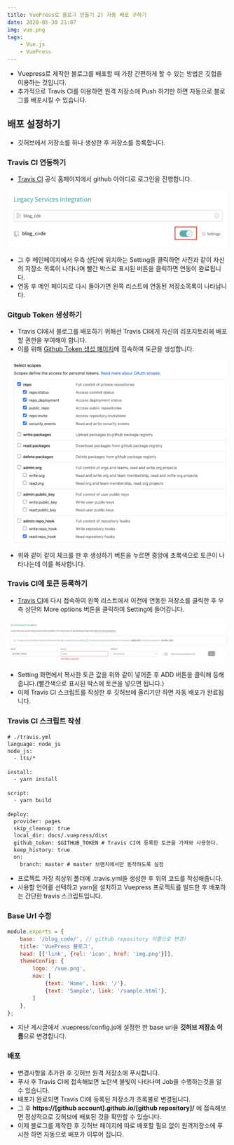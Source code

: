 ```yaml
---
title: VuePress로 블로그 만들기 2) 자동 배포 구하기
date: 2020-05-30 21:07
img: vue.png
tags: 
    - Vue.js
    - VuePress
---
```

- Vuepress로 제작한 블로그를 배포할 때 가장 간편하게 할 수 있는 방법은 깃헙을 이용하는 것입니다.
- 추가적으로 Travis CI를 이용하면 원격 저장소에 Push 하기만 하면 자동으로 블로그를 배포시킬 수 있습니다.

## 배포 설정하기
- 깃허브에서 저장소를 하나 생성한 후 저장소를 등록합니다.

### Travis CI 연동하기
- [Travis CI](https://travis-ci.org/) 공식 홈페이지에서 github 아이디로 로그인을 진행합니다.

<img src="./travisRepo.png"/>

- 그 후 메인페이지에서 우측 상단에 위치하는 Setting을 클릭하면 사진과 같이 자신의 저장소 목록이 나타나며 빨간 박스로 표시된 버튼을 클릭하면 연동이 완료됩니다.
- 연동 후 메인 페이지로 다시 돌아가면 왼쪽 리스트에 연동된 저장소목록이 나타납니다.

### Gitgub Token 생성하기
- Travis CI에서 블로그를 배포하기 위해선 Travis CI에게 자신의 리포지토리에 배포할 권한을 부여해야 합니다.
- 이를 위해 [Github Token 생성 페이지](https://github.com/settings/tokens/new)에 접속하여 토큰을 생성합니다.

<img src="./githubToken.png"/>

- 위와 같이 같이 체크를 한 후 생성하기 버튼을 누르면 중앙에 초록색으로 토큰이 나타나는데 이를 복사합니다.

### Travis CI에 토큰 등록하기
- [Travis CI](https://travis-ci.org/)에 다시 접속하여 왼쪽 리스트에서 이전에 연동한 저장소를 클릭한 후 우측 상단의 More options 버튼을 클릭하여 Setting에 들어갑니다.

<img src="./tokenRegister.png"/>

- Setting 화면에서 복사한 토큰 값을 위와 같이 넣어준 후 ADD 버튼을 클릭해 등해 줍니다.(빨간색으로 표시된 박스에 토큰을 넣으면 됩니다.)
- 이제 Travis CI 스크립트를 작성한 후 깃허브에 올리기만 하면 자동 배포가 완료됩니다.
  

### Travis CI 스크립트 작성
```shell script
# ./travis.yml
language: node_js
node_js:
  - lts/*

install:
  - yarn install

script:
  - yarn build

deploy:
  provider: pages
  skip_cleanup: true
  local_dir: docs/.vuepress/dist
  github_token: $GITHUB_TOKEN # Travis CI에 등록한 토큰을 가져와 사용한다.
  keep_history: true
  on:
    branch: master # master 브랜치에서만 동작하도록 설정
```
- 프로젝트 가장 최상위 폴더에 .travis.yml을 생성한 후 위의 코드를 작성해줍니다.
- 사용할 언어를 선택하고 yarn을 설치하고 Vuepress 프로젝트를 빌드한 후 배포하는 간단한 travis 스크립트입니다.

### Base Url 수정
```js
module.exports = {
    base: '/blog_code/', // github repository 이름으로 변경!
    title: 'VuePress 블로그',
    head: [['link', {rel: 'icon', href: 'img.png'}]],
    themeConfig: {
        logo: '/vue.png',
        nav: [
            {text: 'Home', link: '/'},
            {text: 'Sample', link: '/sample.html'},
        ]
    },
};
```
- 지난 게시글에서 .vuepress/config.js에 설정한 한  base url을 **깃허브 저장소 이름**으로 변경합니다.

### 배포
- 변경사항을 추가한 후 깃허브 원격 저장소에 푸시합니다.
- 푸시 후 Travis CI에 접속해보면 노란색 불빛이 나타나며 Job을 수행하는것을 알 수 있습니다.
- 배포가 완료되면 Travis CI에 등록된 저장소가 초록불로 변경됩니다.
- 그 후 **https://\[github account].github.io/\[github repository]/** 에 접속해보면 정상적으로 깃허브에 배포된 것을 확인할 수 있습니다.
- 이제 블로그를 제작한 후 깃허브 페이지에 따로 배포할 필요 없이 원격저장소에 푸시한 하면 자동으로 배포가 이루어 집니다.

